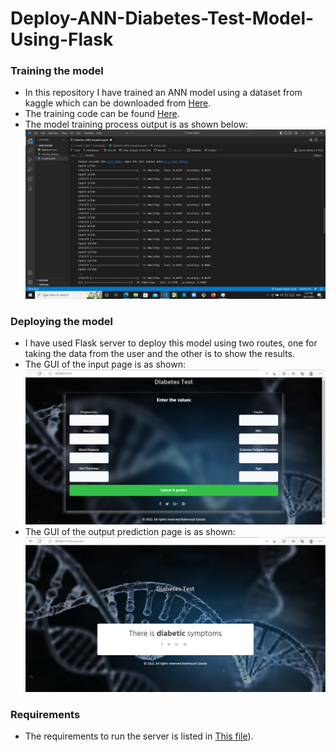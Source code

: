 # Deploy-ANN-Diabetes-Test-Model-Using-Flask
### Training the model
- In this repository I have trained an ANN model using a dataset from kaggle which can be downloaded from [Here](https://www.kaggle.com/datasets/mathchi/diabetes-data-set).
- The training code can be found [Here](/Training/).
- The model training process output is as shown below:
[![](https://github.com/Gooda97/Create-ANN-Diabetes-Test-Model-And-Deploy-Using-Flask/blob/main/Docs/1.png)](https://github.com/Gooda97/Create-ANN-Diabetes-Test-Model-And-Deploy-Using-Flask/blob/main/Docs/1.png)

### Deploying the model 
- I have used Flask server to deploy this model using two routes, one for taking the data from the user and the other is to show the results.
- The GUI of the input page is as shown:
[![](https://github.com/Gooda97/Create-ANN-Diabetes-Test-Model-And-Deploy-Using-Flask/blob/main/Docs/2.png)](https://github.com/Gooda97/Create-ANN-Diabetes-Test-Model-And-Deploy-Using-Flask/blob/main/Docs/2.png)
- The GUI of the output prediction page is as shown:
[![](https://github.com/Gooda97/Create-ANN-Diabetes-Test-Model-And-Deploy-Using-Flask/blob/main/Docs/3.png)](https://github.com/Gooda97/Create-ANN-Diabetes-Test-Model-And-Deploy-Using-Flask/blob/main/Docs/3.png)
### Requirements
- The requirements to run the server is listed in [This file](https://github.com/Gooda97/Create-ANN-Diabetes-Test-Model-And-Deploy-Using-Flask/blob/main/requirements.txt)).


